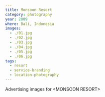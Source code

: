 ```yaml
---
title: Monsoon Resort
category: photography
year: 2009
where: Bali, Indonesia
images:
  - ./01.jpg
  - ./02.jpg
  - ./03.jpg
  - ./04.jpg
  - ./05.jpg
  - ./06.jpg
tags:
  - resort
  - service-branding
  - location-photography
---
```


Advertising images for &lt;MONSOON RESORT&gt;
